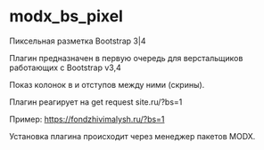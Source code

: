# modx_bs_pixel
Пиксельная разметка Bootstrap 3|4


Плагин предназначен в первую очередь для верстальщиков работающих с Bootstrap v3,4

Показ колонок в и отступов между ними (скрины).

Плагин реагирует на get request site.ru/?bs=1

Пример: <a href="https://fondzhivimalysh.ru/?bs=1">https://fondzhivimalysh.ru/?bs=1</a>

Установка плагина происходит через менеджер пакетов MODX.
